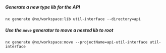 ##### Generate a new type lib for the API

```shell
nx generate @nx/workspace:lib util-interface --directory=api
```

##### Use the `move` generator to move a nested lib to root

```shell
nx generate @nx/workspace:move --projectName=api-util-interface util-interface
```
